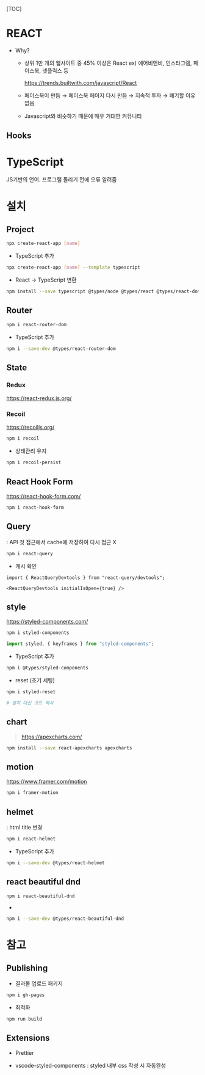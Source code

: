 [TOC]

# REACT

- Why?

  - 상위 1만 개의 웹사이트 중 45% 이상은 React	ex) 에어비앤비, 인스타그램, 페이스북, 넷플릭스 등

    https://trends.builtwith.com/javascript/React

  - 페이스북이 만듬 → 페이스북 페이지 다시 만듬 → 지속적 투자 → 폐기할 이유 없음

  - Javascript와 비슷하기 때문에 매우 거대한 커뮤니티



## Hooks



# TypeScript

JS기반의 언어. 프로그램 돌리기 전에 오류 알려줌





# 설치

## Project

```bash
npx create-react-app [name]
```

- TypeScript 추가

```bash
npx create-react-app [name] --template typescript
```

- React → TypeScript 변환

```bash
npm install --save typescript @types/node @types/react @types/react-dom @types/jest
```



## Router

```bash
npm i react-router-dom
```

- TypeScript 추가

```bash
npm i --save-dev @types/react-router-dom
```



## State

### Redux

https://react-redux.js.org/



### Recoil

https://recoiljs.org/

```bash
npm i recoil
```

- 상태관리 유지

```bash
npm i recoil-persist
```



## React Hook Form

https://react-hook-form.com/

```bash
npm i react-hook-form
```





## Query

: API 첫 접근에서 cache에 저장하여 다시 접근 X

```bash
npm i react-query
```

- 캐시 확인

```tsx
import { ReactQueryDevtools } from "react-query/devtools";

<ReactQueryDevtools initialIsOpen={true} />
```



## style

https://styled-components.com/

```bash
npm i styled-components
```

```js
import styled, { keyframes } from "styled-components";
```

- TypeScript 추가

```bash
npm i @types/styled-components
```



- reset (초기 세팅)

```bash
npm i styled-reset

# 설치 대신 코드 복사

```



## chart

> https://apexcharts.com/

```bash
npm install --save react-apexcharts apexcharts
```



## motion

https://www.framer.com/motion

```bash
npm i framer-motion
```







## helmet

: html title 변경

```bash
npm i react-helmet
```

- TypeScript 추가

```bash
npm i --save-dev @types/react-helmet
```



## react beautiful dnd

```bash
npm i react-beautiful-dnd
```

- 

```bash
npm i --save-dev @types/react-beautiful-dnd
```





# 참고

## Publishing

- 결과물 업로드 패키지

```bash
npm i gh-pages
```

- 최적화

```bash
npm run build
```



## Extensions

- Prettier

- vscode-styled-components : styled 내부 css 작성 시 자동완성
